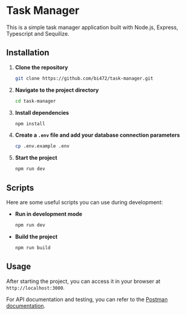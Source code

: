 # Task Manager

This is a simple task manager application built with Node.js, Express, Typescript and Sequilize.

## Installation

1. **Clone the repository**

    ```bash
    git clone https://github.com/bi472/task-manager.git
    ```

2. **Navigate to the project directory**

    ```bash
    cd task-manager
    ```

3. **Install dependencies**

    ```bash
    npm install
    ```

4. **Create a `.env` file and add your database connection parameters**

    ```bash
    cp .env.example .env
    ```

5. **Start the project**

    ```bash
    npm run dev
    ```

## Scripts

Here are some useful scripts you can use during development:

- **Run in development mode**

    ```bash
    npm run dev
    ```

- **Build the project**

    ```bash
    npm run build
    ```

## Usage

After starting the project, you can access it in your browser at `http://localhost:3000`.

For API documentation and testing, you can refer to the [Postman documentation](https://documenter.getpostman.com/view/23187356/2sA3XLFjF2#2c2a1450-1148-4701-a372-297c8fa69236).
